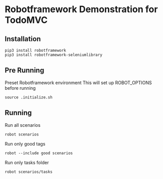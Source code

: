 # Robotframework Demonstration for TodoMVC

## Installation

```
pip3 install robotframework
pip3 install robotframework-seleniumlibrary
```

## Pre Running

Preset Robotframework environment
This will set up ROBOT_OPTIONS before running

```
source .initialize.sh
```

## Running

Run all scenarios

```
robot scenarios
```

Run only good tags

```
robot --include good scenarios
```

Run only tasks folder

```
robot scenarios/tasks
```
